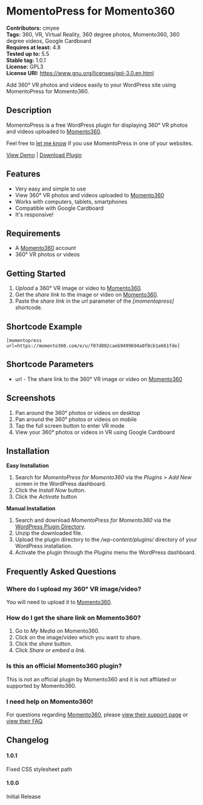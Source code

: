 # MomentoPress for Momento360

**Contributors:** cmyee  
**Tags:** 360, VR, Virtual Reality, 360 degree photos, Momento360, 360 degree videos, Google Cardboard  
**Requires at least:** 4.8  
**Tested up to:** 5.5  
**Stable tag:** 1.0.1  
**License:** GPL3  
**License URI:** https://www.gnu.org/licenses/gpl-3.0.en.html  

Add 360° VR photos and videos easily to your WordPress site using MomentoPress for Momento360.

## Description

MomentoPress is a free WordPress plugin for displaying 360° VR photos and videos uploaded to [Momento360](https://www.momento360.com/).

Feel free to [let me know](https://www.twitter.com/cmyee) if you use MomentoPress in one of your websites.

[View Demo](https://chrisyee.ca/momentopress/) | [Download Plugin](https://wordpress.org/plugins/cmyee-momentopress/)

## Features

* Very easy and simple to use
* View 360° VR photos and videos uploaded to [Momento360](https://www.momento360.com/)
* Works with computers, tablets, smartphones
* Compatible with Google Cardboard
* It's responsive!

## Requirements

* A [Momento360](https://www.momento360.com/) account
* 360° VR photos or videos

## Getting Started

1. *Upload* a 360° VR image or video to [Momento360](https://www.momento360.com/).
2. Get the *share link* to the image or video on [Momento360](https://www.momento360.com/).
3. Paste the *share link* in the *url* parameter of the *[momentopress]* shortcode.

## Shortcode Example

``[momentopress url=https://momento360.com/e/u/f07d802caeb9499694a0f8cb1e661fde]``

## Shortcode Parameters

* url - The share link to the 360° VR image or video on [Momento360](https://www.momento360.com/)

## Screenshots

1. Pan around the 360° photos or videos on desktop
2. Pan around the 360° photos or videos on mobile
3. Tap the full screen button to enter VR mode
4. View your 360° photos or videos in VR using Google Cardboard

## Installation

**Easy Installation**

1. Search for *MomentoPress for Momento360* via the *Plugins > Add New* screen in the WordPress dashboard.
2. Click the *Install Now* button.
3. Click the *Activate* button

**Manual Installation**

1. Search and download *MomentoPress for Momento360* via the [WordPress Plugin Directory](https://wordpress.org/plugins/).
2. Unzip the downloaded file.
3. Upload the plugin directory to the */wp-content/plugins/* directory of your WordPress installation.
4. Activate the plugin through the *Plugins* menu the WordPress dashboard.

## Frequently Asked Questions
### Where do I upload my 360° VR image/video?
You will need to upload it to [Momento360](https://www.momento360.com/).

### How do I get the share link on Momento360?
1. Go to *My Media* on Momento360.
1. Click on the image/video which you want to share.
1. Click the *share* button.
2. Click *Share or embed a link*.

### Is this an official Momento360 plugin?
This is not an official plugin by Momento360 and it is not affilated or supported by Momento360.

### I need help on Momento360!
For questions regarding [Momento360](https://www.momento360.com/), please [view their support page](http://help.momento360.com/) or [view their FAQ](https://www.momento360.com/faq/).

## Changelog

#### 1.0.1
Fixed CSS stylesheet path

#### 1.0.0
Initial Release
